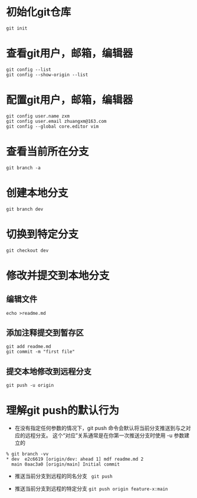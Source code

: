
# 初始化git仓库
```
git init
```

# 查看git用户，邮箱，编辑器
```
git config --list
git config --show-origin --list

```

# 配置git用户，邮箱，编辑器
```
git config user.name zxm
git config user.email zhuangxm@163.com
git config --global core.editor vim
```

# 查看当前所在分支
``` shell
git branch -a
```

# 创建本地分支
``` shell
git branch dev
```

# 切换到特定分支
```
git checkout dev
```


# 修改并提交到本地分支

## 编辑文件
``` shell 
echo >readme.md
```

##  添加注释提交到暂存区
``` shell
git add readme.md
git commit -m "first file"
```

## 提交本地修改到远程分支
``` shell
git push -u origin
```

# 理解git push的默认行为
+ 在没有指定任何参数的情况下，git push 命令会默认将当前分支推送到与之对应的远程分支。
  这个“对应”关系通常是在你第一次推送分支时使用 -u 参数建立的

``` shell
% git branch -vv
* dev  e2c6619 [origin/dev: ahead 1] mdf readme.md 2
  main 0aac3a0 [origin/main] Initial commit
```

+ 推送当前分支到远程的同名分支
``` git push```

+ 推送当前分支到远程的特定分支
``` git push origin feature-x:main ```



